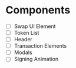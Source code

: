 # Components
- [ ] Swap UI Element
- [ ] Token List
- [ ] Header
- [ ] Transaction Elements
- [ ] Modals
- [ ] Signing Animation